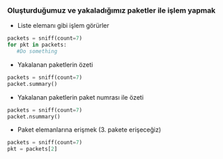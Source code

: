 ### Oluşturduğumuz ve yakaladığımız paketler ile işlem yapmak

+ Liste elemanı gibi işlem görürler

```python
packets = sniff(count=7)
for pkt in packets:
   #Do something
```

+ Yakalanan paketlerin özeti

```python
packets = sniff(count=7)
packet.summary()
```

+ Yakalanan paketlerin paket numrası ile özeti

```python
packets = sniff(count=7)
packet.nsummary()
```

+ Paket elemanlarına erişmek (3. pakete erişeceğiz)

```python
packets = sniff(count=7)
pkt = packets[2]
```
